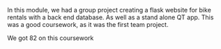 In this module, we had a group project
creating a flask website for bike rentals
with a back end database. As well 
as a stand alone QT app. This was a good
coursework, as it was the first team project.

We got 82 on this coursework
